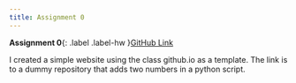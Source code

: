 ```yaml
---
title: Assignment 0
---
```


**Assignment 0**{: .label .label-hw }[GitHub Link](https://github.com/jasonzhu03/jzhu33-assignment-0.git)

I created a simple website using the class github.io as a template. The link is to a dummy repository that adds two numbers in a python script.